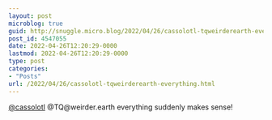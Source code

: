 ```yaml
---
layout: post
microblog: true
guid: http://snuggle.micro.blog/2022/04/26/cassolotl-tqweirderearth-everything.html
post_id: 4547055
date: 2022-04-26T12:20:29-0000
lastmod: 2022-04-26T12:20:29-0000
type: post
categories:
- "Posts"
url: /2022/04/26/cassolotl-tqweirderearth-everything.html
---
```

<p><span class="h-card" translate="no"><a href="https://queer.party/@cassolotl" class="u-url mention">@<span>cassolotl</span></a></span> @TQ@weirder.earth everything suddenly makes sense!</p>
